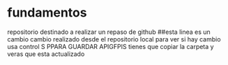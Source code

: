 # fundamentos
repositorio destinado a realizar un repaso de github 
##esta linea es un cambio
cambio realizado desde el repositorio local
para ver si hay cambio
usa control S PPARA GUARDAR 
APIGFPIS
tienes que copiar la carpeta y veras que esta actualizado
